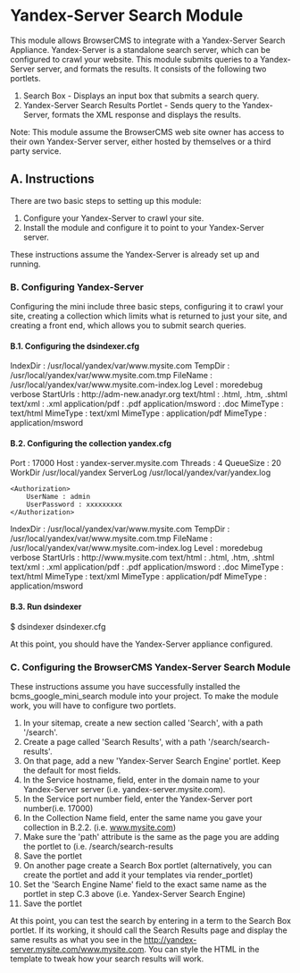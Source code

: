 # Yandex-Server Search Module

This module allows BrowserCMS to integrate with a Yandex-Server Search Appliance. Yandex-Server is a standalone search
server, which can be configured to crawl your website. This module submits queries to a Yandex-Server server, and formats the results.
It consists of the following two portlets.

1. Search Box - Displays an input box that submits a search query.
2. Yandex-Server Search Results Portlet - Sends query to the Yandex-Server, formats the XML response and displays the results.

Note: This module assume the BrowserCMS web site owner has access to their own Yandex-Server server, either hosted by
themselves or a third party service.

## A. Instructions
There are two basic steps to setting up this module:

1. Configure your Yandex-Server to crawl your site.
2. Install the module and configure it to point to your Yandex-Server server.

These instructions assume the Yandex-Server is already set up and running.

### B. Configuring Yandex-Server
Configuring the mini include three basic steps, configuring it to crawl your site, creating a collection which limits
what is returned to just your site, and creating a front end, which allows you to submit search queries.

#### B.1. Configuring the dsindexer.cfg

<collection id="www.mysite.com"  autostart="yes">
    IndexDir : /usr/local/yandex/var/www.mysite.com
    TempDir :  /usr/local/yandex/var/www.mysite.com.tmp
    <IndexLog>
        FileName : /usr/local/yandex/var/www.mysite.com-index.log
        Level : moredebug verbose
    </IndexLog>
    <DataSrc id="webds">
        <Webds>
            StartUrls : http://adm-new.anadyr.org
            <Extensions>
                text/html : .html, .htm, .shtml
                text/xml : .xml
                application/pdf : .pdf
                application/msword : .doc
            </Extensions>
        </Webds>
    </DataSrc>
    <DocFormat>
        MimeType : text/html
    </DocFormat>
    <DocFormat>
        MimeType : text/xml
    </DocFormat>
    <DocFormat>
        MimeType : application/pdf
    </DocFormat>
    <DocFormat>
        MimeType : application/msword
    </DocFormat>
</Collection>

#### B.2. Configuring the collection yandex.cfg

<Server>
    Port : 17000
    Host : yandex-server.mysite.com
    Threads : 4
    QueueSize : 20
    WorkDir  /usr/local/yandex
    ServerLog   /usr/local/yandex/var/yandex.log

    <Authorization>
        UserName : admin	
        UserPassword : xxxxxxxxx
    </Authorization>
</Server>

<Collection id="www.mysite.com"  autostart="yes">
    IndexDir : /usr/local/yandex/var/www.mysite.com
    TempDir :  /usr/local/yandex/var/www.mysite.com.tmp
    <IndexLog>
        FileName : /usr/local/yandex/var/www.mysite.com-index.log
        Level : moredebug verbose
    </IndexLog>
    <DataSrc id="webds">
        <Webds>
            StartUrls : http://www.mysite.com
            <Extensions>
                text/html : .html, .htm, .shtml
                text/xml : .xml
                application/pdf : .pdf
                application/msword : .doc
            </Extensions>
        </Webds>
    </DataSrc>
    <DocFormat>
        MimeType : text/html
    </DocFormat>
    <DocFormat>
        MimeType : text/xml
    </DocFormat>
    <DocFormat>
        MimeType : application/pdf
    </DocFormat>
    <DocFormat>
        MimeType : application/msword
    </DocFormat>
</Collection>

#### B.3. Run dsindexer
$ dsindexer dsindexer.cfg

At this point, you should have the Yandex-Server appliance configured.

### C. Configuring the BrowserCMS Yandex-Server Search Module
These instructions assume you have successfully installed the bcms_google_mini_search module into your project. To make
the module work, you will have to configure two portlets.

1. In your sitemap, create a new section called 'Search', with a path '/search'.
2. Create a page called 'Search Results', with a path '/search/search-results'.
3. On that page, add a new 'Yandex-Server Search Engine' portlet. Keep the default for most fields.
4. In the Service hostname, field, enter in the domain name to your Yandex-Server server (i.e.  yandex-server.mysite.com).
5. In the Service port number field, enter the Yandex-Server port number(i.e. 17000)
6. In the Collection Name field, enter the same name you gave your collection in B.2.2. (i.e. www.mysite.com)
7. Make sure the 'path' attribute is the same as the page you are adding  the portlet to (i.e. /search/search-results
8. Save the portlet
9. On another page create a Search Box portlet (alternatively, you can create the portlet and add it your templates via render_portlet)
10. Set the 'Search Engine Name' field to the exact same name as the portlet in step C.3 above (i.e. Yandex-Server Search Engine)
11. Save the portlet

At this point, you can test the search by entering in a term to the Search Box portlet. If its working, it should call
the Search Results page and display the same results as what you see in the http://yandex-server.mysite.com/www.mysite.com. You can style the HTML in
the template to tweak how your search results will work.
